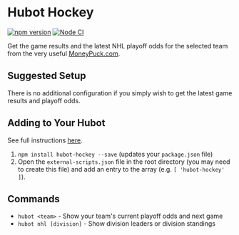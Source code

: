 # Hubot Hockey

[![npm version](https://badge.fury.io/js/hubot-hockey.svg)](http://badge.fury.io/js/hubot-hockey) [![Node CI](https://github.com/stephenyeargin/hubot-hockey/actions/workflows/nodejs.yml/badge.svg)](https://github.com/stephenyeargin/hubot-hockey/actions/workflows/nodejs.yml)

Get the game results and the latest NHL playoff odds for the selected team from the very useful [MoneyPuck.com](https://moneypuck.com/).

## Suggested Setup

There is no additional configuration if you simply wish to get the latest game results and playoff odds.

## Adding to Your Hubot

See full instructions [here](https://github.com/github/hubot/blob/master/docs/scripting.md#npm-packages).

1. `npm install hubot-hockey --save` (updates your `package.json` file)
2. Open the `external-scripts.json` file in the root directory (you may need to create this file) and add an entry to the array (e.g. `[ 'hubot-hockey' ]`).

## Commands

- `hubot <team>` - Show your team's current playoff odds and next game
- `hubot nhl [division]` - Show division leaders or division standings
